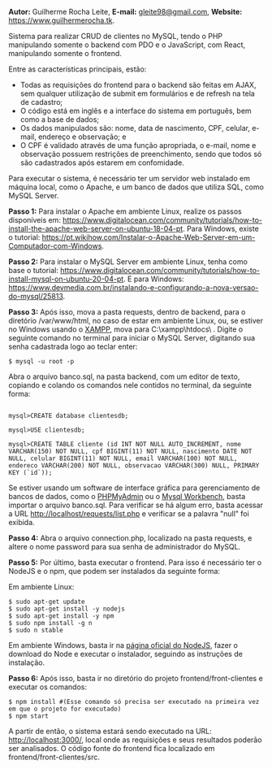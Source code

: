 <b>Autor:</b> Guilherme Rocha Leite, <b>E-mail:</b> gleite98@gmail.com, <b>Website:</b> <a href="https://www.guilhermerocha.tk">https://www.guilhermerocha.tk</a>.

Sistema para realizar CRUD de clientes no MySQL, tendo o PHP manipulando somente o backend com PDO e o JavaScript, com React, manipulando somente o frontend.

Entre as características principais, estão:

<ul>
<li>Todas as requisições do frontend para o backend são feitas em AJAX, sem qualquer utilização de submit em formulários e de refresh na tela de cadastro;</li>
<li>O código está em inglês e a interface do sistema em português, bem como a base de dados;</li>
<li>Os dados manipulados são: nome, data de nascimento, CPF, celular, e-mail, endereço e observação; e</li>
<li>O CPF é validado através de uma função apropriada, o e-mail, nome e observação possuem restrições de preenchimento, sendo que todos só são cadastrados após estarem em confomidade.</li>
</ul> 

Para executar o sistema, é necessário ter um servidor web instalado em máquina local, como o Apache, e um banco de dados que utiliza SQL, como MySQL Server.

<b>Passo 1:</b> Para instalar o Apache em ambiente Linux, realize os passos disponíveis em: <a href="https://www.digitalocean.com/community/tutorials/how-to-install-the-apache-web-server-on-ubuntu-18-04-pt">https://www.digitalocean.com/community/tutorials/how-to-install-the-apache-web-server-on-ubuntu-18-04-pt</a>. Para Windows, existe o tutorial: <a href="https://pt.wikihow.com/Instalar-o-Apache-Web-Server-em-um-Computador-com-Windows">https://pt.wikihow.com/Instalar-o-Apache-Web-Server-em-um-Computador-com-Windows</a>. 

<b>Passo 2:</b> Para instalar o MySQL Server em ambiente Linux, tenha como base o tutorial: <a href="https://www.digitalocean.com/community/tutorials/how-to-install-mysql-on-ubuntu-20-04-pt">https://www.digitalocean.com/community/tutorials/how-to-install-mysql-on-ubuntu-20-04-pt</a>. E para Windows: <a href="https://www.devmedia.com.br/instalando-e-configurando-a-nova-versao-do-mysql/25813">https://www.devmedia.com.br/instalando-e-configurando-a-nova-versao-do-mysql/25813</a>.

<b>Passo 3:</b> Após isso, mova a pasta requests, dentro de backend, para o diretório /var/www/html, no caso de estar em ambiente Linux, ou, se estiver no Windows usando o <a href="https://www.apachefriends.org/pt_br/index.html">XAMPP</a>, mova para C:\xampp\htdocs\ . Digite o seguinte comando no terminal para iniciar o MySQL Server, digitando sua senha cadastrada logo ao teclar enter:

```console
$ mysql -u root -p
```
Abra o arquivo banco.sql, na pasta backend, com um editor de texto, copiando e colando os comandos nele contidos no terminal, da seguinte forma:

```console

mysql>CREATE database clientesdb;

mysql>USE clientesdb;

mysql>CREATE TABLE cliente (id INT NOT NULL AUTO_INCREMENT, nome VARCHAR(150) NOT NULL, cpf BIGINT(11) NOT NULL, nascimento DATE NOT NULL, celular BIGINT(11) NOT NULL, email VARCHAR(100) NOT NULL, endereco VARCHAR(200) NOT NULL, observacao VARCHAR(300) NULL, PRIMARY KEY (`id`));

```

Se estiver usando um software de interface gráfica para gerenciamento de bancos de dados, como o <a href="https://www.phpmyadmin.net/">PHPMyAdmin</a> ou o <a href="https://dev.mysql.com/downloads/workbench/">Mysql Workbench</a>, basta importar o arquivo banco.sql. Para verificar se há algum erro, basta acessar a URL <a href="http://localhost/requests/list.php">http://localhost/requests/list.php</a> e verificar se a palavra "null" foi exibida.

<b>Passo 4:</b> Abra o arquivo connection.php, localizado na pasta requests, e altere o nome password para sua senha de administrador do MySQL. 

<b>Passo 5:</b> Por último, basta executar o frontend. Para isso é necessário ter o NodeJS e o npm, que podem ser instalados da seguinte forma:

Em ambiente Linux:

```console
$ sudo apt-get update
$ sudo apt-get install -y nodejs
$ sudo apt-get install -y npm
$ sudo npm install -g n
$ sudo n stable
```	

<p>Em ambiente Windows, basta ir na <a href="https://www.nodejs.org/en">página oficial do NodeJS</a>, fazer o download do Node e executar o instalador, seguindo as instruções de instalação.</p>

<b>Passo 6:</b> Após isso, basta ir no diretório do projeto frontend/front-clientes e executar os comandos:

```console
$ npm install #(Esse comando só precisa ser executado na primeira vez em que o projeto for executado)
$ npm start
```

A partir de então, o sistema estará sendo executado na URL: <a href="http://localhost:3000/">http://localhost:3000/</a>, local onde as requisições e seus resultados poderão ser analisados. O código fonte do frontend fica localizado em frontend/front-clientes/src.